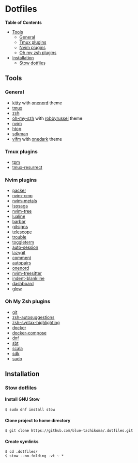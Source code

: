 # Dotfiles

**Table of Contents**

<!-- toc -->

* [Tools](#tools)
    * [General](#general)
    * [Tmux plugins](#tmux-plugins)
    * [Nvim plugins](#nvim-plugins)
    * [Oh my zsh plugins](#oh-my-zsh-plugins)
* [Installation](#intallation)
    * [Stow dotfiles](#stow-dotfiles)

<!-- tocstop -->

## Tools

### General

- [kitty](https://sw.kovidgoyal.net/kitty/) with [onenord](https://github.com/rmehri01/onenord.nvim/tree/main/extras/kitty) theme
- [tmux](https://github.com/tmux/tmux)
- [zsh](https://www.zsh.org/)
- [oh-my-szh](https://ohmyz.sh/) with [robbyrussel](https://github.com/ohmyzsh/ohmyzsh/wiki/Themes#robbyrussell) theme
- [nvim](https://neovim.io/)
- [htop](https://htop.dev/)
- [sdkman](https://sdkman.io/)
- [vifm](https://vifm.info/) with [onedark](https://github.com/vifm/vifm-colors/blob/master/onedark.vifm) theme

### Tmux plugins

- [tpm](https://github.com/tmux-plugins/tpm)
- [tmux-resurrect](https://github.com/tmux-plugins/tmux-resurrect)

### Nvim plugins

- [packer](https://github.com/wbthomason/packer.nvim)
- [nvim-cmp](https://github.com/hrsh7th/nvim-cmp)
- [nvim-metals](https://github.com/scalameta/nvim-metals)
- [lspsaga](https://github.com/glepnir/lspsaga.nvim)
- [nvim-tree](https://github.com/kyazdani42/nvim-tree.lua)
- [lualine](https://github.com/nvim-lualine/lualine.nvim)
- [barbar](https://github.com/romgrk/barbar.nvim)
- [gitsigns](https://github.com/lewis6991/gitsigns.nvim)
- [telescope](https://github.com/nvim-telescope/telescope.nvim)
- [trouble](https://github.com/folke/trouble.nvim)
- [toggleterm](https://github.com/akinsho/toggleterm.nvim)
- [auto-session](https://github.com/rmagatti/auto-session)
- [lazygit](https://github.com/kdheepak/lazygit.nvim)
- [comment](https://github.com/numToStr/Comment.nvim)
- [autopairs](https://github.com/windwp/nvim-autopairs)
- [onenord](https://github.com/rmehri01/onenord.nvim)
- [nvim-treesitter](https://github.com/nvim-treesitter/nvim-treesitter)
- [indent-blankline](https://github.com/lukas-reineke/indent-blankline.nvim)
- [dashboard](https://github.com/glepnir/dashboard-nvim)
- [glow](https://github.com/ellisonleao/glow.nvim)

### Oh My Zsh plugins

- [git](https://github.com/ohmyzsh/ohmyzsh/tree/master/plugins/git)
- [zsh-autosuggestions](https://github.com/zsh-users/zsh-autosuggestions)
- [zsh-syntax-highlighting](https://github.com/zsh-users/zsh-syntax-highlighting)
- [docker](https://github.com/ohmyzsh/ohmyzsh/tree/master/plugins/docker)
- [docker-compose](https://github.com/ohmyzsh/ohmyzsh/tree/master/plugins/docker-compose)
- [dnf](https://github.com/ohmyzsh/ohmyzsh/tree/master/plugins/dnf)
- [sbt](https://github.com/ohmyzsh/ohmyzsh/tree/master/plugins/sbt)
- [scala](https://github.com/ohmyzsh/ohmyzsh/tree/master/plugins/scala)
- [sdk](https://github.com/ohmyzsh/ohmyzsh/tree/master/plugins/sdk)
- [sudo](https://github.com/ohmyzsh/ohmyzsh/tree/master/plugins/sudo)

## Installation

### Stow dotfiles

#### Install GNU Stow

```console
$ sudo dnf install stow
```
#### Clone project to home directory

```console
$ git clone https://github.com/blue-tachikoma/.dotfiles.git
```

#### Create symlinks 

```console
$ cd .dotfiles/
$ stow --no-folding -vt ~ *
```

